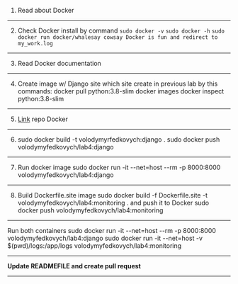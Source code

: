 1. Read about Docker
***
2. Check Docker install by command `sudo docker -v` `sudo docker -h` `sudo docker run docker/whalesay cowsay Docker is fun and redirect to my_work.log`
***
3. Read Docker documentation
***
4. Create image w/ Django site which site create in previous lab by this commands: docker pull python:3.8-slim docker images docker inspect python:3.8-slim
***
5. [Link](https://hub.docker.com/repository/docker/volodymyrfedkovych/lab4) repo Docker 
***
6. sudo docker build -t volodymyrfedkovych:django . sudo docker push volodymyfedkovych/lab4:django
***
7. Run docker image sudo docker run -it --net=host --rm -p 8000:8000 volodymyfedkovych/lab4:django
***
8. Build Dockerfile.site image sudo docker build -f Dockerfile.site -t volodymyfedkovych/lab4:monitoring . and push it to Docker sudo docker push volodymyfedkovych/lab4:monitoring
***
Run both containers sudo docker run -it --net=host --rm -p 8000:8000 volodymyfedkovych/lab4:django sudo docker run -it --net=host -v $(pwd)/logs:/app/logs volodymyfedkovych/lab4:monitoring 
***
**Update READMEFILE and create pull request**
***
